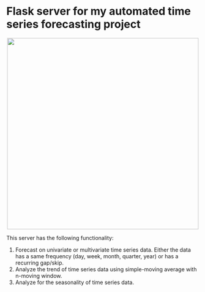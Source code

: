 # Flask server for my automated time series forecasting project


<div id="header" align="center">
  <img src="https://miro.medium.com/v2/resize:fit:1400/0*CHhERBPfiUJJDJo1.gif" width="500"/>
</div>

</div>


This server has the following functionality: 
1) Forecast on univariate or multivariate time series data. Either the data has a same frequency (day, week, month, quarter, year) or has a recurring gap/skip.
2) Analyze the trend of time series data using simple-moving average with n-moving window. 
3) Analyze for the seasonality of time series data.
